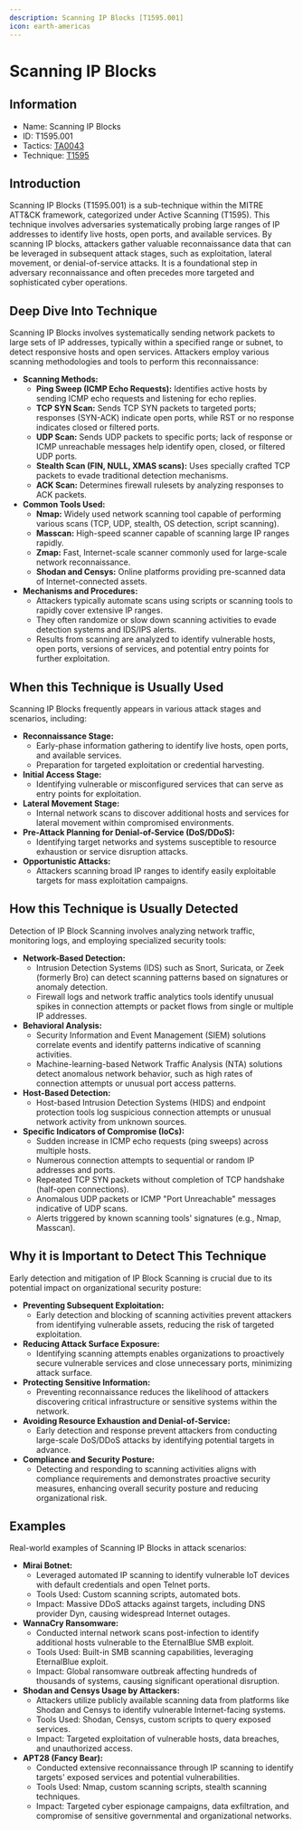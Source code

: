 ```yaml
---
description: Scanning IP Blocks [T1595.001]
icon: earth-americas
---
```


# Scanning IP Blocks

## Information

* Name: Scanning IP Blocks
* ID: T1595.001
* Tactics: [TA0043](../)
* Technique: [T1595](./)

## Introduction

Scanning IP Blocks (T1595.001) is a sub-technique within the MITRE ATT\&CK framework, categorized under Active Scanning (T1595). This technique involves adversaries systematically probing large ranges of IP addresses to identify live hosts, open ports, and available services. By scanning IP blocks, attackers gather valuable reconnaissance data that can be leveraged in subsequent attack stages, such as exploitation, lateral movement, or denial-of-service attacks. It is a foundational step in adversary reconnaissance and often precedes more targeted and sophisticated cyber operations.

## Deep Dive Into Technique

Scanning IP Blocks involves systematically sending network packets to large sets of IP addresses, typically within a specified range or subnet, to detect responsive hosts and open services. Attackers employ various scanning methodologies and tools to perform this reconnaissance:

* **Scanning Methods:**
  * **Ping Sweep (ICMP Echo Requests):** Identifies active hosts by sending ICMP echo requests and listening for echo replies.
  * **TCP SYN Scan:** Sends TCP SYN packets to targeted ports; responses (SYN-ACK) indicate open ports, while RST or no response indicates closed or filtered ports.
  * **UDP Scan:** Sends UDP packets to specific ports; lack of response or ICMP unreachable messages help identify open, closed, or filtered UDP ports.
  * **Stealth Scan (FIN, NULL, XMAS scans):** Uses specially crafted TCP packets to evade traditional detection mechanisms.
  * **ACK Scan:** Determines firewall rulesets by analyzing responses to ACK packets.
* **Common Tools Used:**
  * **Nmap:** Widely used network scanning tool capable of performing various scans (TCP, UDP, stealth, OS detection, script scanning).
  * **Masscan:** High-speed scanner capable of scanning large IP ranges rapidly.
  * **Zmap:** Fast, Internet-scale scanner commonly used for large-scale network reconnaissance.
  * **Shodan and Censys:** Online platforms providing pre-scanned data of Internet-connected assets.
* **Mechanisms and Procedures:**
  * Attackers typically automate scans using scripts or scanning tools to rapidly cover extensive IP ranges.
  * They often randomize or slow down scanning activities to evade detection systems and IDS/IPS alerts.
  * Results from scanning are analyzed to identify vulnerable hosts, open ports, versions of services, and potential entry points for further exploitation.

## When this Technique is Usually Used

Scanning IP Blocks frequently appears in various attack stages and scenarios, including:

* **Reconnaissance Stage:**
  * Early-phase information gathering to identify live hosts, open ports, and available services.
  * Preparation for targeted exploitation or credential harvesting.
* **Initial Access Stage:**
  * Identifying vulnerable or misconfigured services that can serve as entry points for exploitation.
* **Lateral Movement Stage:**
  * Internal network scans to discover additional hosts and services for lateral movement within compromised environments.
* **Pre-Attack Planning for Denial-of-Service (DoS/DDoS):**
  * Identifying target networks and systems susceptible to resource exhaustion or service disruption attacks.
* **Opportunistic Attacks:**
  * Attackers scanning broad IP ranges to identify easily exploitable targets for mass exploitation campaigns.

## How this Technique is Usually Detected

Detection of IP Block Scanning involves analyzing network traffic, monitoring logs, and employing specialized security tools:

* **Network-Based Detection:**
  * Intrusion Detection Systems (IDS) such as Snort, Suricata, or Zeek (formerly Bro) can detect scanning patterns based on signatures or anomaly detection.
  * Firewall logs and network traffic analytics tools identify unusual spikes in connection attempts or packet flows from single or multiple IP addresses.
* **Behavioral Analysis:**
  * Security Information and Event Management (SIEM) solutions correlate events and identify patterns indicative of scanning activities.
  * Machine-learning-based Network Traffic Analysis (NTA) solutions detect anomalous network behavior, such as high rates of connection attempts or unusual port access patterns.
* **Host-Based Detection:**
  * Host-based Intrusion Detection Systems (HIDS) and endpoint protection tools log suspicious connection attempts or unusual network activity from unknown sources.
* **Specific Indicators of Compromise (IoCs):**
  * Sudden increase in ICMP echo requests (ping sweeps) across multiple hosts.
  * Numerous connection attempts to sequential or random IP addresses and ports.
  * Repeated TCP SYN packets without completion of TCP handshake (half-open connections).
  * Anomalous UDP packets or ICMP "Port Unreachable" messages indicative of UDP scans.
  * Alerts triggered by known scanning tools' signatures (e.g., Nmap, Masscan).

## Why it is Important to Detect This Technique

Early detection and mitigation of IP Block Scanning is crucial due to its potential impact on organizational security posture:

* **Preventing Subsequent Exploitation:**
  * Early detection and blocking of scanning activities prevent attackers from identifying vulnerable assets, reducing the risk of targeted exploitation.
* **Reducing Attack Surface Exposure:**
  * Identifying scanning attempts enables organizations to proactively secure vulnerable services and close unnecessary ports, minimizing attack surface.
* **Protecting Sensitive Information:**
  * Preventing reconnaissance reduces the likelihood of attackers discovering critical infrastructure or sensitive systems within the network.
* **Avoiding Resource Exhaustion and Denial-of-Service:**
  * Early detection and response prevent attackers from conducting large-scale DoS/DDoS attacks by identifying potential targets in advance.
* **Compliance and Security Posture:**
  * Detecting and responding to scanning activities aligns with compliance requirements and demonstrates proactive security measures, enhancing overall security posture and reducing organizational risk.

## Examples

Real-world examples of Scanning IP Blocks in attack scenarios:

* **Mirai Botnet:**
  * Leveraged automated IP scanning to identify vulnerable IoT devices with default credentials and open Telnet ports.
  * Tools Used: Custom scanning scripts, automated bots.
  * Impact: Massive DDoS attacks against targets, including DNS provider Dyn, causing widespread Internet outages.
* **WannaCry Ransomware:**
  * Conducted internal network scans post-infection to identify additional hosts vulnerable to the EternalBlue SMB exploit.
  * Tools Used: Built-in SMB scanning capabilities, leveraging EternalBlue exploit.
  * Impact: Global ransomware outbreak affecting hundreds of thousands of systems, causing significant operational disruption.
* **Shodan and Censys Usage by Attackers:**
  * Attackers utilize publicly available scanning data from platforms like Shodan and Censys to identify vulnerable Internet-facing systems.
  * Tools Used: Shodan, Censys, custom scripts to query exposed services.
  * Impact: Targeted exploitation of vulnerable hosts, data breaches, and unauthorized access.
* **APT28 (Fancy Bear):**
  * Conducted extensive reconnaissance through IP scanning to identify targets' exposed services and potential vulnerabilities.
  * Tools Used: Nmap, custom scanning scripts, stealth scanning techniques.
  * Impact: Targeted cyber espionage campaigns, data exfiltration, and compromise of sensitive governmental and organizational networks.
